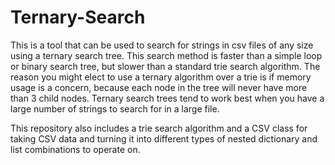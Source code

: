 # Ternary-Search
This is a tool that can be used to search for strings in csv files of any size using a ternary search tree. This search method is 
faster than a simple loop or binary search tree, but slower than a standard trie search algorithm. The reason you might elect to
use a ternary algorithm over a trie is if memory usage is a concern, because each node in the tree will never have more than 3 
child nodes. Ternary search trees tend to work best when you have a large number of strings to search for in a large file.

This repository also includes a trie search algorithm and a CSV class for taking CSV data and turning it into different types of nested dictionary and list combinations to operate on. 
